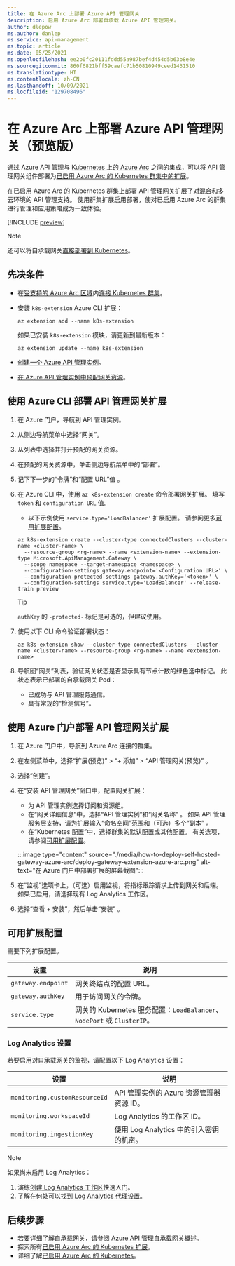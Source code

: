 ```yaml
---
title: 在 Azure Arc 上部署 Azure API 管理网关
description: 启用 Azure Arc 部署自承载 Azure API 管理网关。
author: dlepow
ms.author: danlep
ms.service: api-management
ms.topic: article
ms.date: 05/25/2021
ms.openlocfilehash: ee2b0fc20111fddd55a987bef4d454d5b63b8e4e
ms.sourcegitcommit: 860f6821bff59caefc71b50810949ceed1431510
ms.translationtype: HT
ms.contentlocale: zh-CN
ms.lasthandoff: 10/09/2021
ms.locfileid: "129708496"
---
```

# <a name="deploy-an-azure-api-management-gateway-on-azure-arc-preview"></a>在 Azure Arc 上部署 Azure API 管理网关（预览版）

通过 Azure API 管理与 [Kubernetes 上的 Azure Arc](../azure-arc/kubernetes/overview.md) 之间的集成，可以将 API 管理网关组件部署为[已启用 Azure Arc 的 Kubernetes 群集中的扩展](../azure-arc/kubernetes/extensions.md)。 

在已启用 Azure Arc 的 Kubernetes 群集上部署 API 管理网关扩展了对混合和多云环境的 API 管理支持。 使用群集扩展启用部署，使对已启用 Azure Arc 的群集进行管理和应用策略成为一致体验。

[!INCLUDE [preview](./includes/preview/preview-callout-self-hosted-gateway-azure-arc.md)]

> [!NOTE]
> 还可以将自承载网关[直接部署到 Kubernetes](./how-to-deploy-self-hosted-gateway-azure-kubernetes-service.md)。

## <a name="prerequisites"></a>先决条件

* 在[受支持的 Azure Arc 区域](https://azure.microsoft.com/global-infrastructure/services/?products=azure-arc)内[连接 Kubernetes 群集](../azure-arc/kubernetes/quickstart-connect-cluster.md)。
* 安装 `k8s-extension` Azure CLI 扩展：

    ```azurecli
    az extension add --name k8s-extension
    ```
    如果已安装 `k8s-extension` 模块，请更新到最新版本：

    ```azurecli
    az extension update --name k8s-extension
    ```
* [创建一个 Azure API 管理实例](./get-started-create-service-instance.md)。
* [在 Azure API 管理实例中预配网关资源](./api-management-howto-provision-self-hosted-gateway.md)。

## <a name="deploy-the-api-management-gateway-extension-using-azure-cli"></a>使用 Azure CLI 部署 API 管理网关扩展

1. 在 Azure 门户，导航到 API 管理实例。
1. 从侧边导航菜单中选择“网关”。
1. 从列表中选择并打开预配的网关资源。
1. 在预配的网关资源中，单击侧边导航菜单中的“部署”。
1. 记下下一步的“令牌”和“配置 URL”值 。
1. 在 Azure CLI 中，使用 `az k8s-extension create` 命令部署网关扩展。 填写 `token` 和 `configuration URL` 值。
    * 以下示例使用 `service.type='LoadBalancer'` 扩展配置。 请参阅更多[可用扩展配置](#available-extension-configurations)。

    ```azurecli
    az k8s-extension create --cluster-type connectedClusters --cluster-name <cluster-name> \
      --resource-group <rg-name> --name <extension-name> --extension-type Microsoft.ApiManagement.Gateway \
      --scope namespace --target-namespace <namespace> \
      --configuration-settings gateway.endpoint='<Configuration URL>' \
      --configuration-protected-settings gateway.authKey='<token>' \
      --configuration-settings service.type='LoadBalancer' --release-train preview
    ```

    > [!TIP]
    > `authKey` 的 `-protected-` 标记是可选的，但建议使用。 

1. 使用以下 CLI 命令验证部署状态：
    ```azurecli
    az k8s-extension show --cluster-type connectedClusters --cluster-name <cluster-name> --resource-group <rg-name> --name <extension-name>
    ```
1. 导航回“网关”列表，验证网关状态是否显示具有节点计数的绿色选中标记。 此状态表示已部署的自承载网关 Pod：
    * 已成功与 API 管理服务通信。
    * 具有常规的“检测信号”。

## <a name="deploy-the-api-management-gateway-extension-using-azure-portal"></a>使用 Azure 门户部署 API 管理网关扩展

1. 在 Azure 门户中，导航到 Azure Arc 连接的群集。
1. 在左侧菜单中，选择“扩展(预览)” > “+ 添加” > “API 管理网关(预览)”  。
1. 选择“创建”。
1. 在“安装 API 管理网关”窗口中，配置网关扩展：
    * 为 API 管理实例选择订阅和资源组。
    * 在“网关详细信息”中，选择“API 管理实例”和“网关名称”  。 如果 API 管理服务层支持，请为扩展输入“命名空间”范围和（可选）多个“副本” 。
    * 在“Kubernetes 配置”中，选择群集的默认配置或其他配置。 有关选项，请参阅[可用扩展配置](#available-extension-configurations)。

    :::image type="content" source="./media/how-to-deploy-self-hosted-gateway-azure-arc/deploy-gateway-extension-azure-arc.png" alt-text="在 Azure 门户中部署扩展的屏幕截图":::

1. 在“监视”选项卡上，（可选）启用监视，将指标跟踪请求上传到网关和后端。 如果已启用，请选择现有 Log Analytics 工作区。
1. 选择“查看 + 安装”，然后单击“安装” 。

## <a name="available-extension-configurations"></a>可用扩展配置

需要下列扩展配置。

| 设置 | 说明 |
| ------- | ----------- | 
| `gateway.endpoint` | 网关终结点的配置 URL。 |
| `gateway.authKey` | 用于访问网关的令牌。 | 
| `service.type` | 网关的 Kubernetes 服务配置：`LoadBalancer`、`NodePort` 或 `ClusterIP`。 |

### <a name="log-analytics-settings"></a>Log Analytics 设置

若要启用对自承载网关的监视，请配置以下 Log Analytics 设置：

| 设置 | 说明 |
| ------- | ----------- | 
| `monitoring.customResourceId` | API 管理实例的 Azure 资源管理器资源 ID。 |
| `monitoring.workspaceId` | Log Analytics 的工作区 ID。 | 
| `monitoring.ingestionKey` | 使用 Log Analytics 中的引入密钥的机密。 |

> [!NOTE]
> 如果尚未启用 Log Analytics： 
> 1. 演练[创建 Log Analytics 工作区](../azure-monitor/logs/quick-create-workspace.md)快速入门。 
> 1. 了解在何处可以找到 [Log Analytics 代理设置](../azure-monitor/agents/log-analytics-agent.md)。

## <a name="next-steps"></a>后续步骤

* 若要详细了解自承载网关，请参阅 [Azure API 管理自承载网关概述](self-hosted-gateway-overview.md)。
* 探索所有[已启用 Azure Arc 的 Kubernetes 扩展](../azure-arc/kubernetes/extensions.md)。 
* 详细了解[已启用 Azure Arc 的 Kubernetes](../azure-arc/kubernetes/overview.md)。
